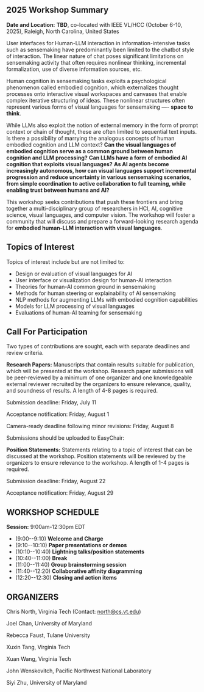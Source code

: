 ## 2025 Workshop Summary

**Date and Location:**  **TBD**, co-located with IEEE VL/HCC (October 6-10, 2025), Raleigh, North Carolina, United States

User interfaces for Human-LLM interaction in information-intensive tasks such as sensemaking have predominantly been limited to the chatbot style of interaction. The linear nature of chat poses significant limitations on sensemaking activity that often requires nonlinear thinking, incremental formalization, use of diverse information sources, etc. 

Human cognition in sensemaking tasks exploits a psychological phenomenon called embodied cognition, which externalizes thought processes onto interactive visual workspaces and canvases that enable complex iterative structuring of ideas.  These nonlinear structures often represent various forms of visual languages for sensemaking —- **space to think**.  

While LLMs also exploit the notion of external memory in the form of prompt context or chain of thought, these are often limited to sequential text inputs.  Is there a possibility of marrying the analogous concepts of human embodied cognition and LLM context?  **Can the visual languages of embodied cognition serve as a common ground between human cognition and LLM processing?** **Can LLMs have a form of embodied AI cognition that exploits visual languages?**  **As AI agents become increasingly autonomous, how can visual languages support incremental progression and reduce uncertainty in various sensemaking scenarios, from simple coordination to active collaboration to full teaming, while enabling trust between humans and AI?**  

This workshop seeks contributions that push these frontiers and bring together a multi-disciplinary group of researchers in HCI, AI, cognitive science, visual languages, and computer vision. The workshop will foster a community that will discuss and prepare a forward-looking research agenda for **embodied human-LLM interaction with visual languages**.



<!-- **Session 1:** 12:00-1:30pm CDT
- 12:00pm:  **Introduction and Welcome**
- 12:05pm:  **Keynote 1:  Opportunities for Understanding Semantics of User Interactions** by Alex Lex
- 12:35pm:  **Keynote 2:  User Interaction in Visual Analytics: Beyond Ephemeral Events** by Alex Endert
- 1:05pm:  **Discussion** -- Future of the Field; Organizing Block 2 Topics

**Session 2:** 2:00-3:30pm CDT
- 2:00pm:  **Welcome Back**
- 2:05pm:  **DocTable: Table-Oriented Interactive Machine Learning for Text Corpora**, by Yeshwanth Devabhaktuni, Sriram Yarlagadda, David J Scroggins, Fang Cao, Franklin J Buitron, Eli T Brown [(paper)](papers/DocTable.pdf)
- 2:20pm:  **SHIM: Semantic Hierarchical Clustering with Interactive Machine Learning**, by Fang Cao, Yuanwei Tu, Eli T Brown [(paper)](papers/SHIM.pdf)
- 2:35pm:  **FacetRules: Discovering and Describing Related Groups**, by Lebna V Thomas, Jiahao Deng, Eli T Brown [(paper)](papers/FacetRules.pdf)
- 2:50pm:  **Discussion** -- Breakout Discussions
- 3:20pm:  **Synthesis and Next Steps** -->

<!-- 
## KEYNOTES

**Keynote 1:  Opportunities for Understanding Semantics of User Interactions**

**Abstract:**  Most logging approaches record system events at a fairly low level of abstraction. In this talk, I will argue that higher levels of abstraction are possible and desirable. I will highlight opportunities for increasing semantics that software developers have by carefully recording meaningful events. I will then show that we can leverage algorithmic methods to infer user-intents. Finally, I will show opportunities for eliciting key information from insights directly from users. Explicitly asking users about their intentions has benefits for users, as they can later retrace their steps more efficiently, and system developers, as they can learn more about usage patterns of their system and motivations of their users. There are diverse user input modalities that can provide information at different levels of abstraction and invasiveness.  These modalities range from multiple choice responses, to structured notes, to “think-aloud-like” approaches. In combination, these approaches are promising for building systems that have a better understanding of their users and hence can support users in their analytical tasks.

**Biography:**  Alex is an Associate Professor of Computer Science at the Scientific Computing and Imaging Institute and the School of Computing at the University of Utah. I direct the Visualization Design Lab where we develop visualization methods and systems to help solve today's scientific problems.  Before joining the University of Utah, he was a lecturer and post-doctoral visualization researcher at Harvard University. He received his PhD, master's, and undergraduate degrees from Graz University of Technology. In 2011, he was a visiting researcher at Harvard Medical School.  He is the recipient of an NSF CAREER award and multiple best paper awards or best paper honorable mentions at IEEE VIS, ACM CHI, and other conferences. He also received a best dissertation award from his alma mater.  He co-founded Datavisyn (http://datavisyn.io), a startup company developing visual analytics solutions for the pharmaceutical industry, where he is currently spending his sabbatical. 


**Keynote 2:  User Interaction in Visual Analytics: Beyond Ephemeral Events**

**Abstract:**  User interaction in visual analytic tools is often treated as an event that causes a direct response in the system based on the operation performed. While effective for fostering exploration and analysis of people using these systems, user interactions contain signals about the people they were performed by. In this talk, I discuss opportunities for promoting user interactions to first order objects that can be used for a plethora of useful tasks by the system, including detecting cognitive biases that may exist, guiding and steering machine learning models, and more. I’ll provide examples of past and current research that explores this direction, and discuss potential future directions.

**Biography:**  Alex Endert is an Associate Professor in the School of Interactive Computing at the Georgia Institute of Technology. He directs the Visual Analytics Lab and conducts research to help people make sense of data and models through interactive visualizations and visual analytic systems. The lab’s research is also often tested in practice in domains such as intelligence analysis, cyber security, manufacturing safety, and others. Our lab’s work is funded by NSF, DARPA, DOD, DHS, NIJ, and generous industry partners. In 2018, He was awarded an NSF CAREER Award for work on Visual Analytics by Demonstration. He received his Ph.D. in Computer Science from Virginia Tech in 2012. In 2013, his work on Semantic Interaction was awarded the IEEE VGTC VPG Pioneers Group Doctoral Dissertation Award, and the Virginia Tech Computer Science Best Dissertation Award. -->

## Topics of Interest
Topics of interest include but are not limited to:
- Design or evaluation of visual languages for AI
- User interface or visualization design for human-AI interaction
- Theories for human-AI common ground in sensemaking
- Methods for human steering or explainability of AI sensemaking
- NLP methods for augmenting LLMs with embodied cognition capabilities
- Models for LLM processing of visual languages
- Evaluations of human-AI teaming for sensemaking


## Call For Participation
Two types of contributions are sought, each with separate deadlines and review criteria.

**Research Papers:**  Manuscripts that contain results suitable for publication, which will be presented at the workshop.  Research paper submissions will be peer-reviewed by a minimum of one organizer and one knowledgeable external reviewer recruited by the organizers to ensure relevance, quality, and soundness of results.  A length of 4-8 pages is required. 

Submission deadline:  Friday, July 11

Acceptance notification:  Friday, August 1

Camera-ready deadline following minor revisions:  Friday, August 8

Submissions should be uploaded to EasyChair:  <link>

**Position Statements:**  Statements relating to a topic of interest that can be discussed at the workshop.  Position statements will be reviewed by the organizers to ensure relevance to the workshop.  A length of 1-4 pages is required. 

Submission deadline:  Friday, August 22

Acceptance notification:  Friday, August 29

<!-- Submissions by email? -->



<!-- ## WORKSHOP TOPICS

The topic of the workshop will focus on issues and opportunities related to the use of machine learning to learn from user interaction in the course of data visualization and analysis. Specifically, we will focus on research questions including:

- How are machine learning algorithms currently learning from user interaction, and what other possibilities exist?
- What kinds of interactions can provide feedback to machine learning algorithms?
- What can machine learning algorithms learn from interactions?
- Which machine learning algorithms are most applicable in this domain?
- How can machine learning algorithms be designed to enable user interaction and feedback?
- How can visualizations and interactions be designed to exploit machine learning algorithms?
- How can visualization system architectures be designed to support machine learning?
- How should we manage conflicts between the user's intent and the data or machine learning algorithm capabilities?
- How can we evaluate systems that incorporate both machine learning algorithms and user interaction together?
- How can machine learning and user interaction together make both computation and user cognition more efficient?
- How can we support the sensemaking process by learning from user interaction? -->


<!-- ## SUBMISSIONS

This year, we plan to accept both short and long papers jointly in the same submission block.  Full papers have a length of 5-10 pages (not including references), while short papers are 2-4 pages (plus references).  Short papers are intended to capture either (1) limited aspects of a larger work that fit our call or (2) late-breaking work not yet mature enough for a full paper submission.  The option of submitting a short paper replaces the posters track that we previously offered at MLUI.  

Submissions should be uploaded to the [MLUI 2021 track on PCS](https://new.precisionconference.com/submissions), which can be found under VGTC->VIS2021.  All submissions will be reviewed by a committee of reviewers that we will organize.  This committee will include the workshop committee members. The size of the committee will be determined by the number of submissions, such that each submission is reviewed by at least 2 committee members.  Both full and short paper metadata (author information, title, university, etc.) as well as the submissions themselves will be posted to the workshop website in advance of the event.  Workshop papers will be archived on IEEE Xplore following the conference.
   -->
  
<!-- #### Important Dates

Submission deadline:  July 30, 2021

Author notification:  August 31, 2021

Camera-ready deadline:  September 10, 2021

Speaker Schedule Available:  October 01, 2021 -->

## WORKSHOP SCHEDULE

**Session:** 9:00am-12:30pm EDT
- (9:00--9:10) **Welcome and Charge**
- (9:10--10:10) **Paper presentations or demos**
- (10:10--10:40) **Lightning talks/position statements**
- (10:40--11:00) **Break**
- (11:00--11:40) **Group brainstorming session**
- (11:40--12:20) **Collaborative affinity diagramming**
- (12:20--12:30) **Closing and action items**



## ORGANIZERS

Chris North, Virginia Tech  (Contact: north@cs.vt.edu)

Joel Chan, University of Maryland

Rebecca Faust, Tulane University

Xuxin Tang, Virginia Tech

Xuan Wang, Virginia Tech

John Wenskovitch, Pacific Northwest National Laboratory

Siyi Zhu, University of Maryland


<!-- John Wenskovitch, Pacific Northwest National Lab and Virginia Tech (john.wenskovitch@pnnl.gov)

Michelle Dowling, Grand Valley State University (dowlinmi@gvsu.edu)

Eli T. Brown, DePaul University

Ab Mosca, Northeastern University

Conny Walchshofer, Johannes Kepler University Linz

Marc Streit, Johannes Kepler University Linz

Kai Xu, Middlesex University -->

<!-- ### Steering Committee

Chris North, Virginia Tech

Remco Chang, Tufts University

Alex Endert, Georgia Tech

David Rogers, Los Alamos National Lab

Kris Cook, Pacific Northwest National Lab -->
